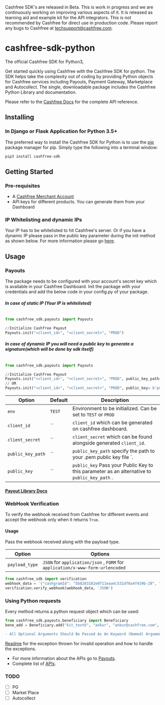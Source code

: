 Cashfree SDK's are released in Beta. This is work in progress and we are continuously working on improving various aspects of it. It is released as learning aid and example kit for the API integrators. This is not recommended by Cashfree for direct use in production code. Please report any bugs to Cashfree at techsupport@cashfree.com.
# cashfree-sdk-python

The official Cashfree SDK for Python3,

Get started quickly using Cashfree with the Cashfree SDK for python. The SDK helps take the complexity out of coding by providing Python objects for Cashfree services including Payouts, Payment Gateway, Marketplace and Autocollect. The single, downloadable package includes the Cashfree Python Library and documentation.

Please refer to the [Cashfree Docs](https://docs.cashfree.com/docs/)  for the complete API reference.

## Installing
### In Django or Flask Application for Python 3.5+

The preferred way to install the Cashfree SDK for Python is to use the [pip](https://pypi.org/project/pip/) package manager for pip. Simply type the following into a terminal window:
```sh
pip3 install cashfree-sdk
```

## Getting Started
### Pre-requisites
  - A [Cashfree Merchant Account](https://merchant.cashfree.com/merchant/sign-up)
  - API keys for different products. You can generate them from your Dashboard
### IP Whitelisting and dynamic IPs
Your IP has to be whitelisted to hit Cashfree's server. Or if you have a dynamic IP please pass in the public key parameter during the init method as shown below. For more information please go [here](https://dev.cashfree.com/development/quickstart#ip-whitelisting).
## Usage
### Payouts
The package needs to be configured with your account's secret key which is available in your Cashfree Dashboard.
Init the package with your credentials and add the below code in your config.py of your package.
##### In case of static IP (Your IP is whitelisted)
```python

from cashfree_sdk.payouts import Payouts

//Initialize Cashfree Payout
Payouts.init("<client_id>", "<client_secret>", "PROD")
```
##### In case of dynamic IP you will need a public key to generate a signature(which will be done by sdk itself)

```python

from cashfree_sdk.payouts import Payouts

//Initialize Cashfree Payout
Payouts.init("<client_id>", "<client_secret>", "PROD", public_key_path='/User/Cashfree/file_path.pem')
// OR
Payouts.init("<client_id>", "<client_secret>", "PROD", public_key= b'public key')
```


| Option              | Default                       | Description                                                                           |
| ------------------- | ----------------------------- | ------------------------------------------------------------------------------------- |
| `env`        | `TEST`                        | Environment to be initialized. Can be set to `TEST` or `PROD` |
| `client_id` | ``                             | `client_id` which can be generated on cashfree dashboard.                  |
| `client_secret`         | ``                        | `client_secret` which can be found alongside generated `client_id`. |
| `public_key_path`         | ``                        | `public_key_path` specify the path to your .pem public key file `. |
| `public_key`         | ``                        | `public_key` Pass your Public Key to this parameter as an alternative to `public_key_path` . |                     

#### [Payout Library Docs](cashfree_sdk/payouts/README.md)

### WebHook Verification

To verify the webhook received from Cashfree for different events and accept the webhook only when it returns `True`.

#### Usage
Pass the webhook received along with the payload type.

| Option              | Options                       |
| ------------------- | ----------------------------- |
| `payload_type`        | `JSON` for `application/json` , `FORM` for `application/x-www-form-urlencoded`                      |


```python
from cashfree_sdk import verification
webhook_data = '{"cashgramId": "5b8283182e0711eaa4c531df6a4f439b-28", "event": "CASHGRAM_EXPIRED", "eventTime": "2020-01-03 15:01:06", "reason": "OTP_ATTEMPTS_EXCEEDED", "signature": "TBpM+4nr1DsWsov7QiHSTfRJP4Z9BD8XrDgEhBlf9ss="}'
verification.verify_webhook(webhook_data, 'JSON')
```

### Using Python requests
Every method returns a python request object which can be used:
```python
from cashfree_sdk.payouts.beneficiary import Beneficiary
bene_add = Beneficiary.add("kit_test6", "ankur", "ankur@cashfree.com", "9999999999", "aakjakjakja")
```
```diff
- All Optional Arguments Should Be Passed As An Keyword (Named) Arguments
```
[Readme](cashfree_sdk/exceptions) for the exception thrown for invalid operation and how to handle the exceptions.

- For more information about the APIs go to [Payouts](Payouts).
- Complete list of [APIs](https://docs.cashfree.com/docs/payout/guide/#fetch-beneficiary-id).
### TODO
- [ ] PG
- [ ] Market Place
- [ ] Autocollect
